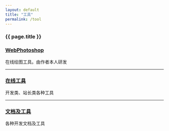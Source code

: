 ```yaml
---
layout: default
title: "工具"
permalink: /tool
---
```


<h3 class="post-title">{{ page.title }}</h3>
<div class="post-line"></div>

### <a href="https://leanfish2011.github.io/WebPhotoshop-Simple" target ="_blank">WebPhotoshop</a>
在线绘图工具。由作者本人研发

---

### <a href="https://tool.lu" target ="_blank">在线工具</a>
开发类、站长类各种工具

---

### <a href="https://tool.oschina.net" target ="_blank">文档及工具</a>
各种开发文档及工具
